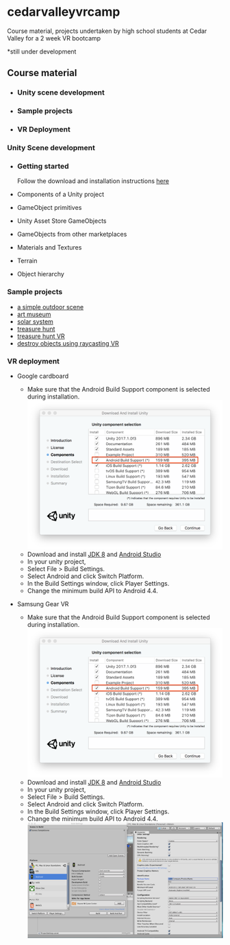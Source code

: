 # cedarvalleyvrcamp #
Course material, projects undertaken by high school students at Cedar Valley for a 2 week VR bootcamp

*still under development

## Course material ##
  * ### Unity scene development ###
  * ### Sample projects ###
  * ### VR Deployment  ###

### Unity Scene development ###
  * ### Getting started ###
     Follow the download and installation instructions [here](https://unity3d.com/get-unity/download)
  * Components of a Unity project
     
  * GameObject primitives
  * Unity Asset Store GameObjects
  * GameObjects from other marketplaces
  * Materials and Textures
  * Terrain
  * Object hierarchy
  
### Sample projects ###
  * [a simple outdoor scene](https://github.com/saayv1/simple_outdoor_scene_unity)
  * [art museum](https://github.com/saayv1/art_museum)
  * [solar system](https://github.com/saayv1/solar_system)
  * [treasure hunt](https://github.com/saayv1/treasure_island_unity)
  * [treasure hunt VR](https://github.com/saayv1/treasure_island_vr)
  * [destroy objects using raycasting VR](https://github.com/saayv1/raycast_object_destroy)
  
### VR deployment ###
  * Google cardboard
     * Make sure that the Android Build Support component is selected during installation.
     ![alt text](https://github.com/saayv1/cedarvalleyvrcamp/blob/master/installer-android-build-support.png "Install android")
     * Download and install [JDK 8](http://www.oracle.com/technetwork/java/javase/downloads/jdk8-downloads-2133151.html) and [Android Studio](https://developer.android.com/studio/install)
     * In your unity project,
      * Select File > Build Settings.
      * Select Android and click Switch Platform.
      * In the Build Settings window, click Player Settings.
      * Change the minimum build API to Android 4.4.
     
  * Samsung Gear VR
      * Make sure that the Android Build Support component is selected during installation. ![alt text](https://github.com/saayv1/cedarvalleyvrcamp/blob/master/installer-android-build-support.png "Install android")
     * Download and install [JDK 8](http://www.oracle.com/technetwork/java/javase/downloads/jdk8-downloads-2133151.html) and [Android Studio](https://developer.android.com/studio/install)
     * In your unity project,
      * Select File > Build Settings.
      * Select Android and click Switch Platform.
      * In the Build Settings window, click Player Settings.
      * Change the minimum build API to Android 4.4.
      ![alt text](https://github.com/saayv1/cedarvalleyvrcamp/blob/master/build_setting.png "change the component setting")
